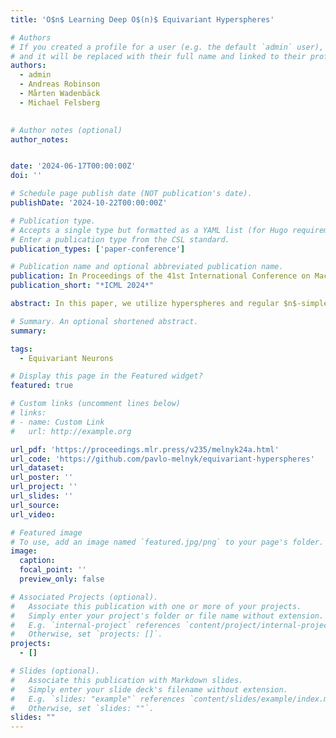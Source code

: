 ```yaml
---
title: 'O$n$ Learning Deep O$(n)$ Equivariant Hyperspheres'

# Authors
# If you created a profile for a user (e.g. the default `admin` user), write the username (folder name) here
# and it will be replaced with their full name and linked to their profile.
authors:
  - admin
  - Andreas Robinson
  - Mårten Wadenbäck
  - Michael Felsberg
 

# Author notes (optional)
author_notes:


date: '2024-06-17T00:00:00Z'
doi: ''

# Schedule page publish date (NOT publication's date).
publishDate: '2024-10-22T00:00:00Z'

# Publication type.
# Accepts a single type but formatted as a YAML list (for Hugo requirements).
# Enter a publication type from the CSL standard.
publication_types: ['paper-conference']

# Publication name and optional abbreviated publication name.
publication: In Proceedings of the 41st International Conference on Machine Learning
publication_short: "*ICML 2024*"

abstract: In this paper, we utilize hyperspheres and regular $n$-simplexes and propose an approach to learning deep features equivariant under the transformations of $n$D reflections and rotations, encompassed by the powerful group of $\text{O}(n)$. Namely, we propose $\text{O}(n)$-equivariant neurons with spherical decision surfaces that generalize to any dimension $n$, which we call **Deep Equivariant Hyperspheres**. We demonstrate how to combine them in a network that directly operates on the basis of the input points and propose an invariant operator based on the relation between two points and a sphere, which as we show, turns out to be a Gram matrix. Using synthetic and real-world data in $n$D, we experimentally verify our theoretical contributions and find that our approach is superior to the competing methods for $\text{O}(n)$-equivariant benchmark datasets (classification and regression), demonstrating a favorable speed/performance trade-off.

# Summary. An optional shortened abstract.
summary: 

tags:
  - Equivariant Neurons

# Display this page in the Featured widget?
featured: true

# Custom links (uncomment lines below)
# links:
# - name: Custom Link
#   url: http://example.org

url_pdf: 'https://proceedings.mlr.press/v235/melnyk24a.html'
url_code: 'https://github.com/pavlo-melnyk/equivariant-hyperspheres'
url_dataset: 
url_poster: ''
url_project: ''
url_slides: ''
url_source: 
url_video: 

# Featured image
# To use, add an image named `featured.jpg/png` to your page's folder.
image:
  caption: 
  focal_point: ''
  preview_only: false

# Associated Projects (optional).
#   Associate this publication with one or more of your projects.
#   Simply enter your project's folder or file name without extension.
#   E.g. `internal-project` references `content/project/internal-project/index.md`.
#   Otherwise, set `projects: []`.
projects:
  - []

# Slides (optional).
#   Associate this publication with Markdown slides.
#   Simply enter your slide deck's filename without extension.
#   E.g. `slides: "example"` references `content/slides/example/index.md`.
#   Otherwise, set `slides: ""`.
slides: ""
---
```

